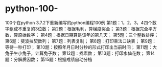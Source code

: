 # python-100-
100个在python 3.7.2下重新编写的python编程100例
第1题：1，2，3，4四个数字组成不重复的3位数；
第2题：根据毛利，算梯度奖金；
第3题：根据完全平方数，算原始数字；
第4题：根据日期算是该年的第几天；
第5题：三个整数排序；
第6题：斐波拉契数列；
第7题：列表复制；
第8题：打印乘法口诀表；
第9题：等待一秒打印；
第10题：按照年月日时分秒的形式打印出当前时间；
第11题：大兔子生小兔子，计算兔子数；
第12题：找素数；
第13题：打印水仙花数；
第14题：分解质因数；
第15题：根据成绩自动分档
